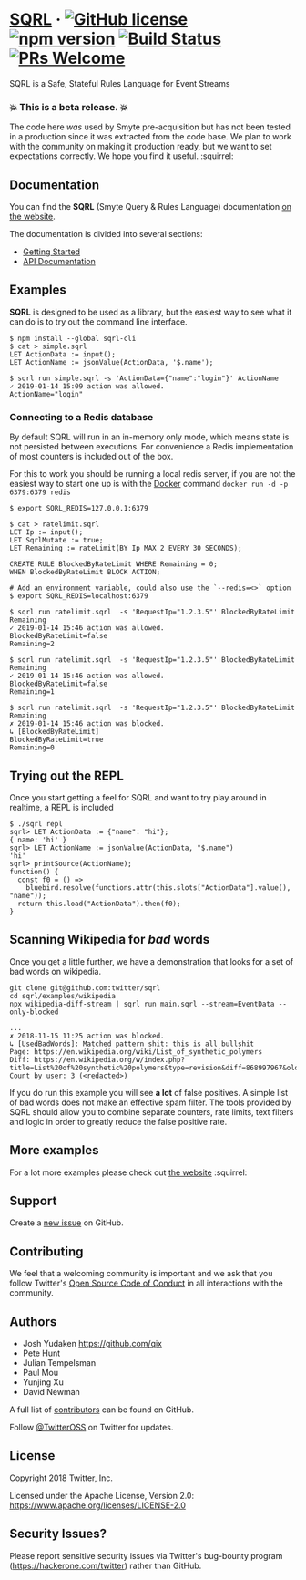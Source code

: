 # [SQRL](https://twitter.github.io/sqrl/) &middot; [![GitHub license](https://img.shields.io/badge/license-Apache%202-blue.svg)](https://github.com/twitter/sqrl/blob/master/LICENSE) [![npm version](https://img.shields.io/npm/v/sqrl.svg?style=flat)](https://www.npmjs.com/package/sqrl) [![Build Status](https://travis-ci.org/twitter/sqrl.svg?branch=master)](https://travis-ci.org/twitter/sqrl.svg?branch=master) [![PRs Welcome](https://img.shields.io/badge/PRs-welcome-brightgreen.svg)](https://github.com/twitter/sqrl/blob/master/CONTRIBUTING.md)

SQRL is a Safe, Stateful Rules Language for Event Streams

### :boom: This is a **beta release**. :boom:

The code here *was* used by Smyte pre-acquisition but has not been tested in a production since it was extracted from the code base. We plan to work with the community on making it production ready, but we want to set expectations correctly. We hope you find it useful. :squirrel:

## Documentation

You can find the **SQRL** (Smyte Query & Rules Language) documentation [on the website](https://twitter.github.io/sqrl).

The documentation is divided into several sections:

* [Getting Started](https://twitter.github.io/sqrl/)
* [API Documentation](https://twitter.github.io/sqrl/reference/globals.html)

## Examples

**SQRL** is designed to be used as a library, but the easiest way to see what it can do is to try out the command line interface.

```
$ npm install --global sqrl-cli
$ cat > simple.sqrl
LET ActionData := input();
LET ActionName := jsonValue(ActionData, '$.name');

$ sqrl run simple.sqrl -s 'ActionData={"name":"login"}' ActionName
✓ 2019-01-14 15:09 action was allowed.
ActionName="login"
```

### Connecting to a Redis database

By default SQRL will run in an in-memory only mode, which means state is not persisted between executions. For convenience a Redis implementation of most counters is included out of the box.

For this to work you should be running a local redis server, if you are not the easiest way to start one up is with the [Docker](https://www.docker.com/) command `docker run -d -p 6379:6379 redis`

```
$ export SQRL_REDIS=127.0.0.1:6379

$ cat > ratelimit.sqrl
LET Ip := input();
LET SqrlMutate := true;
LET Remaining := rateLimit(BY Ip MAX 2 EVERY 30 SECONDS);

CREATE RULE BlockedByRateLimit WHERE Remaining = 0;
WHEN BlockedByRateLimit BLOCK ACTION;

# Add an environment variable, could also use the `--redis=<>` option
$ export SQRL_REDIS=localhost:6379

$ sqrl run ratelimit.sqrl  -s 'RequestIp="1.2.3.5"' BlockedByRateLimit Remaining
✓ 2019-01-14 15:46 action was allowed.
BlockedByRateLimit=false
Remaining=2

$ sqrl run ratelimit.sqrl  -s 'RequestIp="1.2.3.5"' BlockedByRateLimit Remaining
✓ 2019-01-14 15:46 action was allowed.
BlockedByRateLimit=false
Remaining=1

$ sqrl run ratelimit.sqrl  -s 'RequestIp="1.2.3.5"' BlockedByRateLimit Remaining
✗ 2019-01-14 15:46 action was blocked.
↳ [BlockedByRateLimit]
BlockedByRateLimit=true
Remaining=0
```

## Trying out the REPL

Once you start getting a feel for SQRL and want to try play around in realtime, a REPL is included

```
$ ./sqrl repl
sqrl> LET ActionData := {"name": "hi"};
{ name: 'hi' }
sqrl> LET ActionName := jsonValue(ActionData, "$.name")
'hi'
sqrl> printSource(ActionName);
function() {
  const f0 = () =>
    bluebird.resolve(functions.attr(this.slots["ActionData"].value(), "name"));
  return this.load("ActionData").then(f0);
}
```

## Scanning Wikipedia for *bad* words

Once you get a little further, we have a demonstration that looks for a set of bad words on wikipedia.

```
git clone git@github.com:twitter/sqrl
cd sqrl/examples/wikipedia
npx wikipedia-diff-stream | sqrl run main.sqrl --stream=EventData --only-blocked

...
✗ 2018-11-15 11:25 action was blocked.
↳ [UsedBadWords]: Matched pattern shit: this is all bullshit
Page: https://en.wikipedia.org/wiki/List_of_synthetic_polymers
Diff: https://en.wikipedia.org/w/index.php?title=List%20of%20synthetic%20polymers&type=revision&diff=868997967&oldid=868800716
Count by user: 3 (<redacted>)
```

If you do run this example you will see **a lot** of false positives. A simple list of bad words
does not make an effective spam filter. The tools provided by SQRL should allow you to combine
separate counters, rate limits, text filters and logic in order to greatly reduce the false
positive rate.

## More examples

For a lot more examples please check out [the website](https://twitter.github.io/sqrl) :squirrel:

## Support

Create a [new issue](https://github.com/twitter/sqrl/issues/new) on GitHub.

## Contributing

We feel that a welcoming community is important and we ask that you follow Twitter's
[Open Source Code of Conduct](https://github.com/twitter/code-of-conduct/blob/master/code-of-conduct.md)
in all interactions with the community.

## Authors

* Josh Yudaken https://github.com/qix
* Pete Hunt
* Julian Tempelsman
* Paul Mou
* Yunjing Xu
* David Newman

A full list of [contributors](https://github.com/twitter/sqrl/graphs/contributors?type=a) can be found on GitHub.

Follow [@TwitterOSS](https://twitter.com/twitteross) on Twitter for updates.

## License

Copyright 2018 Twitter, Inc.

Licensed under the Apache License, Version 2.0: https://www.apache.org/licenses/LICENSE-2.0

## Security Issues?

Please report sensitive security issues via Twitter's bug-bounty program (https://hackerone.com/twitter) rather than GitHub.
